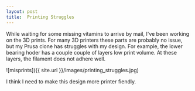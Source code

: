 ```yaml
---
layout: post
title:  Printing Struggles
---
```


While waiting for some missing vitamins to arrive by mail, I've been working
on the 3D prints. For many 3D printers these parts are probably no issue, but
my Prusa clone has struggles with my design.
For example, the lower bearing hoder has a couple couple of layers low print
volume. At these layers, the filament does not adhere well. 

![misprints]({{ site.url }}/images/printing_struggles.jpg)

I think I need to make this design more printer fiendly.
